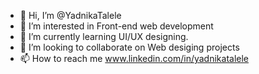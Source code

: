 - 👋 Hi, I’m @YadnikaTalele
- 👀 I’m interested in Front-end web development
- 🌱 I’m currently learning UI/UX designing.
- 💞️ I’m looking to collaborate on Web desiging projects
- 📫 How to reach me www.linkedin.com/in/yadnikatalele

<!---
YadnikaTalele/YadnikaTalele is a ✨ special ✨ repository because its `README.md` (this file) appears on your GitHub profile.
You can click the Preview link to take a look at your changes.
--->
